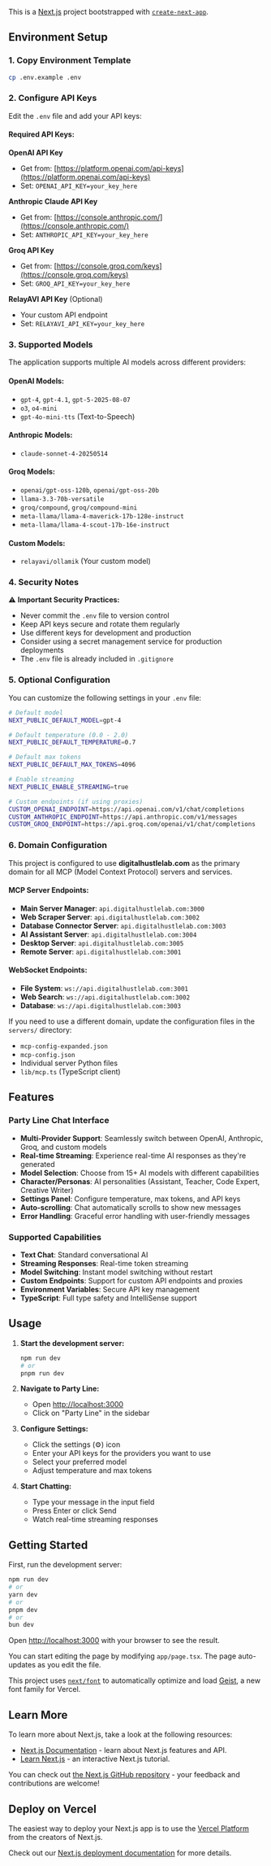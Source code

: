 This is a [Next.js](https://nextjs.org) project bootstrapped with [`create-next-app`](https://nextjs.org/docs/app/api-reference/cli/create-next-app).

## Environment Setup

### 1. Copy Environment Template

```bash
cp .env.example .env
```

### 2. Configure API Keys

Edit the `.env` file and add your API keys:

#### Required API Keys:

**OpenAI API Key**
- Get from: [https://platform.openai.com/api-keys](https://platform.openai.com/api-keys)
- Set: `OPENAI_API_KEY=your_key_here`

**Anthropic Claude API Key**
- Get from: [https://console.anthropic.com/](https://console.anthropic.com/)
- Set: `ANTHROPIC_API_KEY=your_key_here`

**Groq API Key**
- Get from: [https://console.groq.com/keys](https://console.groq.com/keys)
- Set: `GROQ_API_KEY=your_key_here`

**RelayAVI API Key** (Optional)
- Your custom API endpoint
- Set: `RELAYAVI_API_KEY=your_key_here`

### 3. Supported Models

The application supports multiple AI models across different providers:

#### OpenAI Models:
- `gpt-4`, `gpt-4.1`, `gpt-5-2025-08-07`
- `o3`, `o4-mini`
- `gpt-4o-mini-tts` (Text-to-Speech)

#### Anthropic Models:
- `claude-sonnet-4-20250514`

#### Groq Models:
- `openai/gpt-oss-120b`, `openai/gpt-oss-20b`
- `llama-3.3-70b-versatile`
- `groq/compound`, `groq/compound-mini`
- `meta-llama/llama-4-maverick-17b-128e-instruct`
- `meta-llama/llama-4-scout-17b-16e-instruct`

#### Custom Models:
- `relayavi/ollamik` (Your custom model)

### 4. Security Notes

⚠️ **Important Security Practices:**

- Never commit the `.env` file to version control
- Keep API keys secure and rotate them regularly
- Use different keys for development and production
- Consider using a secret management service for production deployments
- The `.env` file is already included in `.gitignore`

### 5. Optional Configuration

You can customize the following settings in your `.env` file:

```bash
# Default model
NEXT_PUBLIC_DEFAULT_MODEL=gpt-4

# Default temperature (0.0 - 2.0)
NEXT_PUBLIC_DEFAULT_TEMPERATURE=0.7

# Default max tokens
NEXT_PUBLIC_DEFAULT_MAX_TOKENS=4096

# Enable streaming
NEXT_PUBLIC_ENABLE_STREAMING=true

# Custom endpoints (if using proxies)
CUSTOM_OPENAI_ENDPOINT=https://api.openai.com/v1/chat/completions
CUSTOM_ANTHROPIC_ENDPOINT=https://api.anthropic.com/v1/messages
CUSTOM_GROQ_ENDPOINT=https://api.groq.com/openai/v1/chat/completions
```

### 6. Domain Configuration

This project is configured to use **digitalhustlelab.com** as the primary domain for all MCP (Model Context Protocol) servers and services.

#### MCP Server Endpoints:
- **Main Server Manager**: `api.digitalhustlelab.com:3000`
- **Web Scraper Server**: `api.digitalhustlelab.com:3002`
- **Database Connector Server**: `api.digitalhustlelab.com:3003`
- **AI Assistant Server**: `api.digitalhustlelab.com:3004`
- **Desktop Server**: `api.digitalhustlelab.com:3005`
- **Remote Server**: `api.digitalhustlelab.com:3001`

#### WebSocket Endpoints:
- **File System**: `ws://api.digitalhustlelab.com:3001`
- **Web Search**: `ws://api.digitalhustlelab.com:3002`
- **Database**: `ws://api.digitalhustlelab.com:3003`

If you need to use a different domain, update the configuration files in the `servers/` directory:
- `mcp-config-expanded.json`
- `mcp-config.json`
- Individual server Python files
- `lib/mcp.ts` (TypeScript client)

## Features

### Party Line Chat Interface
- **Multi-Provider Support**: Seamlessly switch between OpenAI, Anthropic, Groq, and custom models
- **Real-time Streaming**: Experience real-time AI responses as they're generated
- **Model Selection**: Choose from 15+ AI models with different capabilities
- **Character/Personas**: AI personalities (Assistant, Teacher, Code Expert, Creative Writer)
- **Settings Panel**: Configure temperature, max tokens, and API keys
- **Auto-scrolling**: Chat automatically scrolls to show new messages
- **Error Handling**: Graceful error handling with user-friendly messages

### Supported Capabilities
- **Text Chat**: Standard conversational AI
- **Streaming Responses**: Real-time token streaming
- **Model Switching**: Instant model switching without restart
- **Custom Endpoints**: Support for custom API endpoints and proxies
- **Environment Variables**: Secure API key management
- **TypeScript**: Full type safety and IntelliSense support

## Usage

1. **Start the development server:**
   ```bash
   npm run dev
   # or
   pnpm run dev
   ```

2. **Navigate to Party Line:**
   - Open [http://localhost:3000](http://localhost:3000)
   - Click on "Party Line" in the sidebar

3. **Configure Settings:**
   - Click the settings (⚙️) icon
   - Enter your API keys for the providers you want to use
   - Select your preferred model
   - Adjust temperature and max tokens

4. **Start Chatting:**
   - Type your message in the input field
   - Press Enter or click Send
   - Watch real-time streaming responses

## Getting Started

First, run the development server:

```bash
npm run dev
# or
yarn dev
# or
pnpm dev
# or
bun dev
```

Open [http://localhost:3000](http://localhost:3000) with your browser to see the result.

You can start editing the page by modifying `app/page.tsx`. The page auto-updates as you edit the file.

This project uses [`next/font`](https://nextjs.org/docs/app/building-your-application/optimizing/fonts) to automatically optimize and load [Geist](https://vercel.com/font), a new font family for Vercel.

## Learn More

To learn more about Next.js, take a look at the following resources:

- [Next.js Documentation](https://nextjs.org/docs) - learn about Next.js features and API.
- [Learn Next.js](https://nextjs.org/learn) - an interactive Next.js tutorial.

You can check out [the Next.js GitHub repository](https://github.com/vercel/next.js) - your feedback and contributions are welcome!

## Deploy on Vercel

The easiest way to deploy your Next.js app is to use the [Vercel Platform](https://vercel.com/new?utm_medium=default-template&filter=next.js&utm_source=create-next-app&utm_campaign=create-next-app-readme) from the creators of Next.js.

Check out our [Next.js deployment documentation](https://nextjs.org/docs/app/building-your-application/deploying) for more details.
